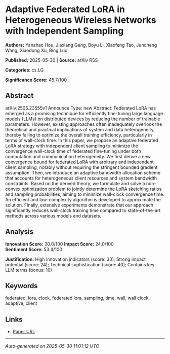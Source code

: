 # Adaptive Federated LoRA in Heterogeneous Wireless Networks with Independent Sampling

**Authors:** Yanzhao Hou, Jiaxiang Geng, Boyu Li, Xiaofeng Tao, Juncheng Wang, Xiaodong Xu, Bing Luo

**Published:** 2025-05-30 | **Source:** arXiv RSS

**Categories:** cs.LG

**Significance Score:** 45.7/100

## Abstract

arXiv:2505.23555v1 Announce Type: new 
Abstract: Federated LoRA has emerged as a promising technique for efficiently fine-tuning large language models (LLMs) on distributed devices by reducing the number of trainable parameters. However, existing approaches often inadequately overlook the theoretical and practical implications of system and data heterogeneity, thereby failing to optimize the overall training efficiency, particularly in terms of wall-clock time. In this paper, we propose an adaptive federated LoRA strategy with independent client sampling to minimize the convergence wall-clock time of federated fine-tuning under both computation and communication heterogeneity. We first derive a new convergence bound for federated LoRA with arbitrary and independent client sampling, notably without requiring the stringent bounded gradient assumption. Then, we introduce an adaptive bandwidth allocation scheme that accounts for heterogeneous client resources and system bandwidth constraints. Based on the derived theory, we formulate and solve a non-convex optimization problem to jointly determine the LoRA sketching ratios and sampling probabilities, aiming to minimize wall-clock convergence time. An efficient and low-complexity algorithm is developed to approximate the solution. Finally, extensive experiments demonstrate that our approach significantly reduces wall-clock training time compared to state-of-the-art methods across various models and datasets.

## Analysis

**Innovation Score:** 30.0/100
**Impact Score:** 24.0/100  
**Sentiment Score:** 53.4/100

**Justification:** High innovation indicators (score: 30); Strong impact potential (score: 24); Technical sophistication (score: 40); Contains key LLM terms (bonus: 10)

## Keywords

federated, lora, clock, federated lora, sampling, time, wall, wall clock, adaptive, client

## Links

- [Paper URL](https://arxiv.org/abs/2505.23555)

---
*Auto-generated on 2025-05-30 11:01:12 UTC*
